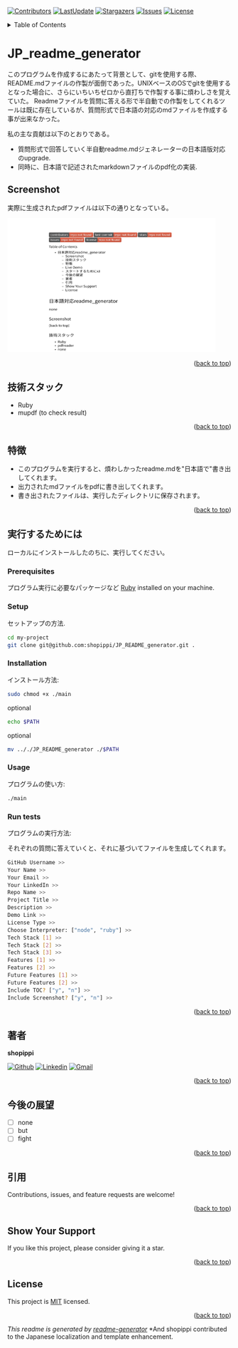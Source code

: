 
<a name="readme-top"></a>
[![Contributors](https://img.shields.io/github/contributors/shopippi/JP_README_Generator)](https://github.com/shopippi/JP_README_Generator/graphs/contributors)
[![LastUpdate](https://img.shields.io/github/last-commit/shopippi/JP_README_Generator)](https://github.com/shopippi/JP_README_Generator/commits/main)
[![Stargazers](https://img.shields.io/github/stars/shopippi/JP_README_Generator)](https://github.com/shopippi/JP_README_Generator/stargazers)
[![Issues](https://img.shields.io/github/issues/shopippi/JP_README_Generator)](https://github.com/shopippi/JP_README_Generator/issues)
[![License](https://img.shields.io/github/license/shopippi/JP_README_Generator)](https://github.com/shopippi/JP_README_Generator/blob/main/LICENSE)

<details>
<summary>Table of Contents</summary>

- [ JP_readme_generator](#about-project)
  - [ Screenshot](#screenshot)
  - [ 技術スタック](#tech-stack)
  - [ 特徴](#key-features)
  - [ Live Demo](#live-demo)
  - [ スタートするためには](#getting-started)
  - [ 今後の展望](#future-features)
  - [ 著者](#author)
  - [ 引用](#contribution)
  - [ Show Your Support](#support)
  - [ License](#license)
</details>

#  JP_readme_generator <a name="about-project"></a>

このプログラムを作成するにあたって背景として、gitを使用する際、README.mdファイルの作製が面倒であった。UNIXベースのOSでgitを使用するとなった場合に、さらにいちいちゼロから直打ちで作製する事に煩わしさを覚えていた。
Readmeファイルを質問に答える形で半自動での作製をしてくれるツールは既に存在しているが、質問形式で日本語の対応のmdファイルを作成する事が出来なかった。

私の主な貢献は以下のとおりである。
- 質問形式で回答していく半自動readme.mdジェネレーターの日本語版対応のupgrade.
- 同時に、日本語で記述されたmarkdownファイルのpdf化の実装.

##  Screenshot <a name="screenshot"></a>

実際に生成されたpdfファイルは以下の通りとなっている。


<img src="./screenshot.png" width=468 height=300 alt="screenshot" />


<p align="right">(<a href="#readme-top">back to top</a>)</p>

##  技術スタック  <a name="tech-stack"></a>
- Ruby
- mupdf (to check result)

<p align="right">(<a href="#readme-top">back to top</a>)</p>

##  特徴  <a name="key-features"></a>
- このプログラムを実行すると、煩わしかったreadme.mdを"日本語で"書き出してくれます。
- 出力されたmdファイルをpdfに書き出してくれます。
- 書き出されたファイルは、実行したディレクトリに保存されます。

<p align="right">(<a href="#readme-top">back to top</a>)</p>

##  実行するためには  <a name="getting-started"></a>

ローカルにインストールしたのちに、実行してください。
### Prerequisites

プログラム実行に必要なパッケージなど [Ruby](https://www.ruby-lang.org/en/) installed on your machine.

### Setup

セットアップの方法.

```sh
cd my-project
git clone git@github.com:shopippi/JP_README_generator.git .
```

### Installation

インストール方法:

```sh
sudo chmod +x ./main
```
optional
```sh
echo $PATH
```
optional
```sh
mv .././JP_README_generator ./$PATH
```


### Usage

プログラムの使い方:

```sh
./main
```

### Run tests

プログラムの実行方法:

それぞれの質問に答えていくと、それに基づいてファイルを生成してくれます。
```sh
GitHub Username >> 
Your Name >> 
Your Email >>
Your LinkedIn >>
Repo Name >> 
Project Title >> 
Description >> 
Demo Link >> 
License Type >> 
Choose Interpreter: ["node", "ruby"] >>
Tech Stack [1] >> 
Tech Stack [2] >> 
Tech Stack [3] >>
Features [1] >> 
Features [2] >> 
Future Features [1] >> 
Future Features [2] >> 
Include TOC? ["y", "n"] >> 
Include Screenshot? ["y", "n"] >> 
```

<p align="right">(<a href="#readme-top">back to top</a>)</p>

##  著者  <a name="author"></a>

**shopippi**

[![Github](https://img.shields.io/badge/GitHub-673AB7?style=for-the-badge&logo=github&logoColor=white)](https://github.com/shopippi)
[![Linkedin](https://img.shields.io/badge/LinkedIn-0077B5?style=for-the-badge&logo=linkedin&logoColor=white)]([https://linkedin.com/in/https://www.linkedin.com/in/shotaro-takahashi-962949298](https://www.linkedin.com/in/shotaro-takahashi-962949298))
[![Gmail](https://img.shields.io/badge/Gmail-D14836?style=for-the-badge&logo=gmail&logoColor=white)](mailto:takahashi@shopippi.com)

<p align="right">(<a href="#readme-top">back to top</a>)</p>

##  今後の展望  <a name="future-features"></a>
- [ ] none
- [ ] but
- [ ] fight

<p align="right">(<a href="#readme-top">back to top</a>)</p>

##  引用  <a name="contribution"></a>

Contributions, issues, and feature requests are welcome!

<p align="right">(<a href="#readme-top">back to top</a>)</p>

##  Show Your Support  <a name="support"></a>

If you like this project, please consider giving it a star.

<p align="right">(<a href="#readme-top">back to top</a>)</p>

##  License <a name="license"></a>

This project is [MIT](./LICENSE) licensed.

<p align="right">(<a href="#readme-top">back to top</a>)</p>

*This readme is generated by [readme-generator](https://github.com/IndieCoderMM/readme-generator)*
*And shopippi contributed to the Japanese localization and template enhancement.
